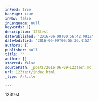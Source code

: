 ```yaml
---
inFeed: true
hasPage: true
inNav: false
inLanguage: null
keywords: []
description: 123test
datePublished: '2016-06-09T00:56:42.991Z'
dateModified: '2016-06-09T00:56:36.415Z'
authors: []
publisher: null
title: ''
author: []
starred: false
sourcePath: _posts/2016-06-09-123test.md
url: 123test/index.html
_type: Article

---
```

123test